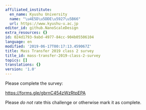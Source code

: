 ```yaml
---
affiliated_institute:
  en_name: Kyushu University
  name: "\u4E5D\u5DDE\u5927\u5B66"
  url: https://www.kyushu-u.ac.jp
editor_id: github.NanoScaleDesign
extra_resources: {}
id: 024d1793-9abd-4977-84cc-904b05506104
language: en
modified: '2019-06-17T00:17:13.459067Z'
title: Mass Transfer 2019 class 2 survey
title_id: mass-transfer-2019-class-2-survey
topics: []
translations: {}
version: '1.0'
---
```


Please complete the survey:

https://forms.gle/gbrnC454zWzRtpEPA

Please *do not* rate this challenge or otherwise mark it as complete.
